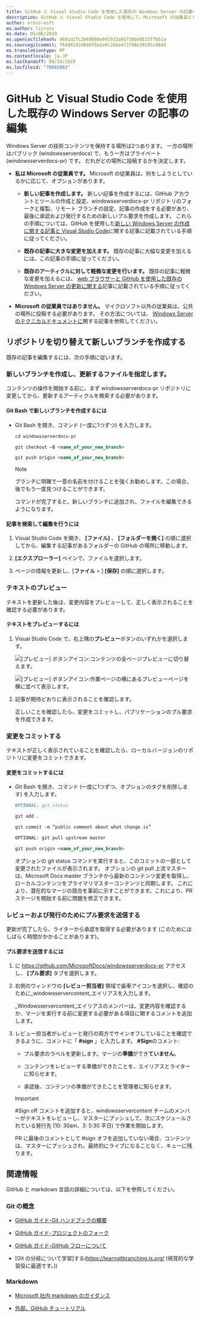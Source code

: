 ```yaml
---
title: GitHub と Visual Studio Code を使用した既存の Windows Server の記事の編集
description: GitHub と Visual Studio Code を使用して、Microsoft の従業員として、既存の Windows Server 関連記事を編集する方法について説明します。
author: eross-msft
ms.author: lizross
ms.date: 05/06/2019
ms.openlocfilehash: d681d2fc2b69898e841932a95738b89515ffb51a
ms.sourcegitcommit: f6490192d686f0a1e0c2ebe471f98e30105c0844
ms.translationtype: MT
ms.contentlocale: ja-JP
ms.lasthandoff: 09/10/2019
ms.locfileid: "70865083"
---
```

# <a name="edit-an-existing-windows-server-article-using-github-and-visual-studio-code"></a>GitHub と Visual Studio Code を使用した既存の Windows Server の記事の編集

Windows Server の技術コンテンツを保持する場所は2つあります。 一方の場所はパブリック (windowsserverdocs) で、もう一方はプライベート (windowsserverdocs-pr) です。 だれがどの場所に投稿するかを決定します。

- **私は Microsoft の従業員です。** Microsoft の従業員は、何をしようとしているかに応じて、オプションがあります。

    - **新しい記事を作成します。** 新しい記事を作成するには、GitHub アカウントとツールの作成と設定、windowsserverdocs-pr リポジトリのフォークと複製、リモート ブランチの設定、記事の作成をする必要があり、最後に承認および発行するための新しいプル要求を作成します。 これらの手順については、GitHub を使用した[新しい Windows Server の作成に関する記事と Visual Studio Code](create-new-using-github.md)に関する記事に記載されている手順に従ってください。

    - **既存の記事に大きな変更を加えます。** 既存の記事に大幅な変更を加えるには、この記事の手順に従ってください。

    - **既存のアーティクルに対して軽微な変更を行います。** 既存の記事に軽微な変更を加えるには、 [web ブラウザーと GitHub を使用した既存の Windows Server の更新に関する](github-browser-updates.md)記事に記載されている手順に従ってください。

- **Microsoft の従業員ではありません。** マイクロソフト以外の従業員は、公共の場所に投稿する必要があります。 その方法については、 [Windows Server のテクニカルドキュメントに](https://github.com/MicrosoftDocs/windowsserverdocs/blob/master/CONTRIBUTING.md)関する記事を参照してください。

## <a name="switch-your-repo-and-create-a-new-branch"></a>リポジトリを切り替えて新しいブランチを作成する

既存の記事を編集するには、次の手順に従います。

### <a name="create-a-new-branch-and-locate-the-file-you-want-to-update"></a>新しいブランチを作成し、更新するファイルを指定します。

コンテンツの操作を開始する前に、まず windowsserverdocs-pr リポジトリに変更してから、更新するアーティクルを検索する必要があります。

#### <a name="to-create-a-new-branch-in-git-bash"></a>Git Bash で新しいブランチを作成するには

- Git Bash を開き、コマンド (一度に1つずつ) を入力します。

    ```markdown
    cd windowsserverdocs-pr

    git checkout –B <name_of_your_new_branch>

    git push origin <name_of_your_new_branch>
    ```

    >[!Note]
    >ブランチに明確で一意の名前を付けることを強くお勧めします。この場合、後でもう一度見つけることができます。

    コマンドが完了すると、新しいブランチに追加され、ファイルを編集できるようになります。

#### <a name="to-locate-your-article-and-make-your-edits"></a>記事を検索して編集を行うには

1. Visual Studio Code を開き、 **[ファイル]** 、 **[フォルダーを開く]** の順に選択してから、編集する記事があるフォルダーの GitHub の場所に移動します。

2. **[エクスプローラー]** ペインで、ファイルを選択します。

3. ページの情報を更新し、[**ファイル** > ] **[保存]** の順に選択します。

### <a name="preview-your-text"></a>テキストのプレビュー

テキストを更新した後は、変更内容をプレビューして、正しく表示されることを確認する必要があります。

#### <a name="to-preview-your-text"></a>テキストをプレビューするには

1. Visual Studio Code で、右上隅の**プレビュー**ボタンのいずれかを選択します。

    ![[プレビュー] ボタンアイコン](media/create-new-using-github/preview-button-full-page.png):コンテンツの全ページプレビューに切り替えます。

    ![[プレビュー] ボタンアイコン](media/create-new-using-github/preview-button-side-by-side.png):作業ページの横にあるプレビューページを横に並べて表示します。

2. 記事が期待どおりに表示されることを確認します。

    正しいことを確認したら、変更をコミットし、パブリケーションのプル要求を作成できます。

### <a name="commit-your-changes"></a>変更をコミットする

テキストが正しく表示されていることを確認したら、ローカルバージョンのリポジトリに変更をコミットできます。

#### <a name="to-commit-your-changes"></a>変更をコミットするには

- Git Bash を開き、コマンド (一度に1つずつ、オプションのタグを削除します) を入力します。

    ```markdown
    OPTIONAL: git status

    git add .

    git commit -m “public comment about what change is”

    OPTIONAL: git pull upstream master

    git push origin <name_of_your_new_branch>

    ```

    オプションの git status コマンドを実行すると、このコミットの一部として変更されたファイルが表示されます。 オプションの git pull 上流マスターは、Microsoft Docs master ブランチから最新のコンテンツ変更を取得し、ローカルコンテンツをプライマリマスターコンテンツと同期します。 これにより、潜在的なマージの競合を事前に示すことができます。これにより、PR ステージを開始する前に問題を修正できます。

### <a name="submit-a-pull-request-for-review-and-publication"></a>レビューおよび発行のためにプル要求を送信する

更新が完了したら、ライターから承認を取得する必要があります (このためにはしばらく時間がかかることがあります)。

#### <a name="to-submit-your-pull-request"></a>プル要求を送信するには

1. に https://github.com/MicrosoftDocs/windowsserverdocs-pr アクセスし、 **[プル要求]** タブを選択します。

2. 右側のウィンドウの **[レビュー担当者]** 領域で歯車アイコンを選択し、確認のために_windowsservercontent_エイリアスを入力します。

    _Windowsservercontent_エイリアスのメンバーは、変更内容を確認するか、マージを実行する前に変更する必要がある項目に関するコメントを追加します。

3. レビュー担当者がレビューと発行の両方でサインオフしていることを確認できるように、コメントに「 **#sign** 」と入力します。 **#Sign**のコメント:

    - プル要求のラベルを更新します。マージの**準備**ができ**ていません**。

    - コンテンツをレビューする準備ができたことを、エイリアスとライターに知らせます。

    - 承認後、コンテンツの準備ができたことを管理者に知らせます。

    >[!Important]
    >#Sign off コメントを追加すると、windowsservercontent チームのメンバーがテキストをレビューし、マスターにプッシュして、次にスケジュールされている発行先 (10: 30am、3: 5:30 平日) で作業を開始します。
    >
    >PR に最後のコメントとして #sign オフを追加していない場合、コンテンツは、マスターにプッシュされ、最終的にライブになることなく、キューに残ります。

## <a name="related-information"></a>関連情報

GitHub と markdown 言語の詳細については、以下を参照してください。

### <a name="git-concepts"></a>Git の概念

- [GitHub ガイド-Git ハンドブックの概要](https://guides.github.com/introduction/git-handbook/)

- [GitHub ガイド-プロジェクトのフォーク](https://guides.github.com/activities/forking/)

- [GitHub ガイド-GitHub フローについて](https://guides.github.com/introduction/flow/)

- [Git の分岐について学習]する(https://learngitbranching.js.org/ (視覚的な学習役に最適です。))

### <a name="markdown"></a>Markdown

- [Microsoft 社内 markdown のガイダンス](https://review.docs.microsoft.com/help/contribute/markdown-reference?branch=master)

- [外部、GitHub チュートリアル](https://www.markdowntutorial.com/)